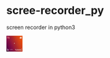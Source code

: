 # scree-recorder_py
screen recorder in python3


 <img src="https://github.com/addddd123/scree-recorder_py/blob/master/a.jpj" alt="Smiley face" height="42" width="42"> 

